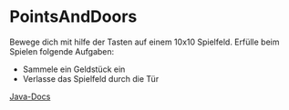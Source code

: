 # PointsAndDoors

Bewege dich mit hilfe der Tasten auf einem 10x10 Spielfeld.
Erfülle beim Spielen folgende Aufgaben:
 - Sammele ein Geldstück ein
 - Verlasse das Spielfeld durch die Tür

 [Java-Docs](https://docs.adiko01.de/)